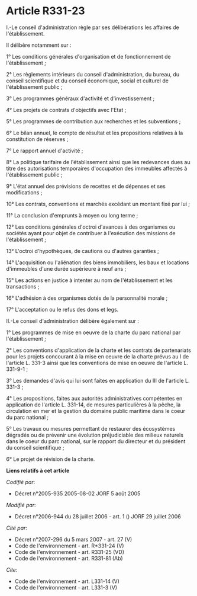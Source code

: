 # Article R331-23

I.-Le conseil d'administration règle par ses délibérations les affaires de l'établissement. 

Il délibère notamment sur : 

1° Les conditions générales d'organisation et de fonctionnement de l'établissement ; 

2° Les règlements intérieurs du conseil d'administration, du bureau, du conseil scientifique et du conseil économique, social
et culturel de l'établissement public ; 

3° Les programmes généraux d'activité et d'investissement ; 

4° Les projets de contrats d'objectifs avec l'Etat ; 

5° Les programmes de contribution aux recherches et les subventions ; 

6° Le bilan annuel, le compte de résultat et les propositions relatives à la constitution de réserves ; 

7° Le rapport annuel d'activité ; 

8° La politique tarifaire de l'établissement ainsi que les redevances dues au titre des autorisations temporaires
d'occupation des immeubles affectés à l'établissement public ; 

9° L'état annuel des prévisions de recettes et de dépenses et ses modifications ; 

10° Les contrats, conventions et marchés excédant un montant fixé par lui ; 

11° La conclusion d'emprunts à moyen ou long terme ; 

12° Les conditions générales d'octroi d'avances à des organismes ou sociétés ayant pour objet de contribuer à l'exécution des
missions de l'établissement ; 

13° L'octroi d'hypothèques, de cautions ou d'autres garanties ; 

14° L'acquisition ou l'aliénation des biens immobiliers, les baux et locations d'immeubles d'une durée supérieure à neuf
ans ; 

15° Les actions en justice à intenter au nom de l'établissement et les transactions ; 

16° L'adhésion à des organismes dotés de la personnalité morale ; 

17° L'acceptation ou le refus des dons et legs. 

II.-Le conseil d'administration délibère également sur : 

1° Les programmes de mise en oeuvre de la charte du parc national par l'établissement ; 

2° Les conventions d'application de la charte et les contrats de partenariats pour les projets concourant à la mise en oeuvre
de la charte prévus au I de l'article L. 331-3 ainsi que les conventions de mise en oeuvre de l'article L. 331-9-1 ; 

3° Les demandes d'avis qui lui sont faites en application du III de l'article L. 331-3 ; 

4° Les propositions, faites aux autorités administratives compétentes en application de l'article L. 331-14, de mesures
particulières à la pêche, la circulation en mer et la gestion du domaine public maritime dans le coeur du parc national ; 

5° Les travaux ou mesures permettant de restaurer des écosystèmes dégradés ou de prévenir une évolution préjudiciable des
milieux naturels dans le coeur du parc national, sur le rapport du directeur et du président du conseil scientifique ; 

6° Le projet de révision de la charte.

**Liens relatifs à cet article**

_Codifié par_:

  - Décret n°2005-935 2005-08-02 JORF 5 août 2005

_Modifié par_:

  - Décret n°2006-944 du 28 juillet 2006 - art. 1 () JORF 29 juillet 2006

_Cité par_:

  - Décret n°2007-296 du 5 mars 2007 - art. 27 (V)
  - Code de l'environnement - art. R*331-24 (V)
  - Code de l'environnement - art. R331-25 (VD)
  - Code de l'environnement - art. R331-81 (Ab)

_Cite_:

  - Code de l'environnement - art. L331-14 (V)
  - Code de l'environnement - art. L331-3 (V)
